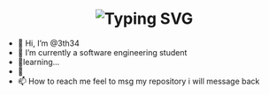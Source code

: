 <div align="center">
    <h1>
        <img src="https://readme-typing-svg.herokuapp.com?font=Jetbrains+mono&size=40&duration=3000&color=33FF33&center=true&vCenter=true&width=435&lines=Hey..+I'm+3th34;This+is..;..my+Github+profile..;" alt="Typing SVG"/>
    </h1>
</div>



- 👋 Hi, I’m @3th34
- 👀 I’m currently a software engineering student
- 🌱learning...
- 💞️ 
- 📫 How to reach me feel to msg my repository i will message back

<!---
3th34/3th34 is a ✨ special ✨ repository because its `README.md` (this file) appears on your GitHub profile.
You can click the Preview link to take a look at your changes.
--->
